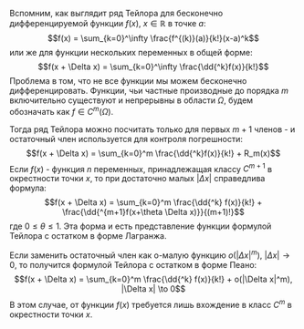 Вспомним, как выглядит ряд Тейлора для бесконечно дифференцируемой функции $f(x)$, $x \in \mathbb R$ в точке $a$:
$$f(x) = \sum_{k=0}^\infty \frac{f^{(k)}(a)}{k!}(x-a)^k$$
или же для функции нескольких переменных в общей форме:
$$f(x + \Delta x) = \sum_{k=0}^\infty \frac{\dd{^k}f(x)}{k!}$$
Проблема в том, что не все функции мы можем бесконечно дифференцировать. Функции, чьи частные производные до порядка $m$ включительно существуют и непрерывны в области $\Omega$, будем обозначать как $f \in C^m(\Omega)$.

Тогда ряд Тейлора можно посчитать только для первых $m+1$ членов - и остаточный член используется для контроля погрешности:
$$f(x + \Delta x) = \sum_{k=0}^m \frac{\dd{^k}f(x)}{k!} + R_m(x)$$
Если $f(x)$ - функция $n$ переменных, принадлежащая классу $C^{m+1}$ в окрестности точки $x$, то при достаточно малых $|\Delta x|$ справедлива формула:
$$f(x + \Delta x) = \sum_{k=0}^m \frac{\dd{^k} f(x)}{k!} + \frac{\dd{^{m+1}f(x+\theta \Delta x)}}{(m+1)!}$$
где $0 \leq \theta \leq 1$. Эта форма и есть представление функции формулой Тейлора с остатком в форме Лагранжа.

Если заменить остаточный член как о-малую функцию $o(|\Delta x|^m)$, $|\Delta x| \to 0$, то получится формулой Тейлора с остатком в форме Пеано:
$$f(x + \Delta x) = \sum_{k=0}^m \frac{\dd{^k} f(x)}{k!} + o(|\Delta x|^m), |\Delta x| \to 0$$
В этом случае, от функции $f(x)$ требуется лишь вхождение в класс $C^{m}$ в окрестности точки $x$.
